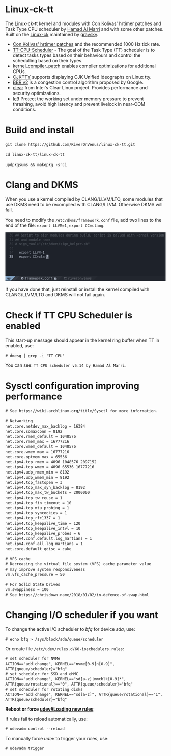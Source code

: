 # Linux-ck-tt

The Linux-ck-tt kernel and modules with [Con Kolivas](https://github.com/ckolivas)' hrtimer patches and Task Type CPU scheduler  by [Hamad Al Marri](https://github.com/hamadmarri) and with some other patches. Built on the [Linux-ck](https://aur.archlinux.org/packages/linux-ck/) maintained by [graysky](https://github.com/graysky2).

- [Con Kolivas' hrtimer patches](https://github.com/xanmod/linux-patches/tree/master/linux-5.14.y-xanmod/ck-hrtimer) and the recommended 1000 Hz tick rate. 
- [TT-CPU-Scheduler](https://github.com/hamadmarri/TT-CPU-Scheduler) - The goal of the Task Type (TT) scheduler is to detect tasks types based on their behaviours and control the schedulling based on their types.
- [kernel_compiler_patch](https://github.com/graysky2/kernel_compiler_patch) enables compiler optimizations for additional CPUs.
- [CJKTTY](https://github.com/zhmars/cjktty-patches) supports displaying CJK Unified Ideographs on Linux tty.
- [BBR v2](https://github.com/google/bbr) is a congestion control algorithm proposed by Google.
- [clear](https://github.com/clearlinux-pkgs/linux) from Intel's Clear Linux project. Provides performance and security optimizations.
- [le9](https://github.com/hakavlad/le9-patch) Protect the working set under memory pressure to prevent thrashing, avoid high latency and prevent livelock in near-OOM conditions.

# Build and install

```
git clone https://github.com/RiverOnVenus/linux-ck-tt.git

cd linux-ck-tt/linux-ck-tt

updpkgsums && makepkg -srci
```

# Clang and DKMS

When you use a kernel compiled by CLANG/LLVM/LTO, some modules that use DKMS need to be recompiled with CLANG/LLVM. Otherwise DKMS will fail.

You need to modify the `/etc/dkms/framework.conf` file, add two lines to the end of the file: `export LLVM=1`, `export CC=clang`.

![framework.conf](./framework.conf.png)

If you have done that, just reinstall or install the kernel compiled with CLANG/LLVM/LTO and DKMS will not fail again.

# Check if TT CPU Scheduler is enabled

This start-up message should appear in the kernel ring buffer when TT in enabled, use:

```
# dmesg | grep -i 'TT CPU'
```

You can see: `TT CPU scheduler v5.14 by Hamad Al Marri.`

# Sysctl configuration improving performance

```
# See https://wiki.archlinux.org/title/Sysctl for more information.

# Networking
net.core.netdev_max_backlog = 16384
net.core.somaxconn = 8192
net.core.rmem_default = 1048576
net.core.rmem_max = 16777216
net.core.wmem_default = 1048576
net.core.wmem_max = 16777216
net.core.optmem_max = 65536
net.ipv4.tcp_rmem = 4096 1048576 2097152
net.ipv4.tcp_wmem = 4096 65536 16777216
net.ipv4.udp_rmem_min = 8192
net.ipv4.udp_wmem_min = 8192
net.ipv4.tcp_fastopen = 3
net.ipv4.tcp_max_syn_backlog = 8192
net.ipv4.tcp_max_tw_buckets = 2000000
net.ipv4.tcp_tw_reuse = 1
net.ipv4.tcp_fin_timeout = 10
net.ipv4.tcp_mtu_probing = 1
net.ipv4.tcp_syncookies = 1
net.ipv4.tcp_rfc1337 = 1
net.ipv4.tcp_keepalive_time = 120
net.ipv4.tcp_keepalive_intvl = 10
net.ipv4.tcp_keepalive_probes = 6
net.ipv4.conf.default.log_martians = 1
net.ipv4.conf.all.log_martians = 1
net.core.default_qdisc = cake

# VFS cache
# Decreasing the virtual file system (VFS) cache parameter value 
# may improve system responsiveness
vm.vfs_cache_pressure = 50

# For Solid State Drives
vm.swappiness = 100
# See https://chrisdown.name/2018/01/02/in-defence-of-swap.html
```

# Changing I/O scheduler if you want

To change the active I/O scheduler to *bfq* for device *sda*, use:

```
# echo bfq > /sys/block/sda/queue/scheduler
```

Or create file `/etc/udev/rules.d/60-ioschedulers.rules`:

```
# set scheduler for NVMe
ACTION=="add|change", KERNEL=="nvme[0-9]n[0-9]", ATTR{queue/scheduler}="bfq"
# set scheduler for SSD and eMMC
ACTION=="add|change", KERNEL=="sd[a-z]|mmcblk[0-9]*", ATTR{queue/rotational}=="0", ATTR{queue/scheduler}="bfq"
# set scheduler for rotating disks
ACTION=="add|change", KERNEL=="sd[a-z]", ATTR{queue/rotational}=="1", ATTR{queue/scheduler}="bfq"
```

**Reboot or force [udev#Loading new rules](https://wiki.archlinux.org/title/Udev#Loading_new_rules)**:

If rules fail to reload automatically, use:

```
# udevadm control --reload
```

To manually force *udev* to trigger your rules, use:

```
# udevadm trigger
```
